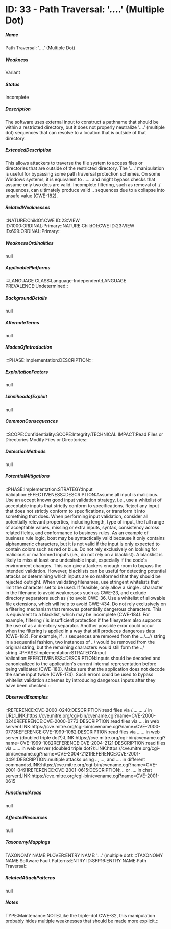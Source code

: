 # ID: 33 - Path Traversal: '....' (Multiple Dot)
<h5>Name</h5>Path Traversal: '....' (Multiple Dot)
<h5>Weakness</h5>Variant
<h5>Status</h5>Incomplete
<h5>Description</h5>The software uses external input to construct a pathname that should be within a restricted directory, but it does not properly neutralize '....' (multiple dot) sequences that can resolve to a location that is outside of that directory.
<h5>ExtendedDescription</h5>This allows attackers to traverse the file system to access files or directories that are outside of the restricted directory. The '....' manipulation is useful for bypassing some path traversal protection schemes. On some Windows systems, it is equivalent to ...... and might bypass checks that assume only two dots are valid. Incomplete filtering, such as removal of ./ sequences, can ultimately produce valid .. sequences due to a collapse into unsafe value (CWE-182).
<h5>RelatedWeaknesses</h5>::NATURE:ChildOf:CWE ID:23:VIEW ID:1000:ORDINAL:Primary::NATURE:ChildOf:CWE ID:23:VIEW ID:699:ORDINAL:Primary::
<h5>WeaknessOrdinalities</h5>null
<h5>ApplicablePlatforms</h5>:::LANGUAGE CLASS:Language-Independent:LANGUAGE PREVALENCE:Undetermined::
<h5>BackgroundDetails</h5>null
<h5>AlternateTerms</h5>null
<h5>ModesOfIntroduction</h5>:::PHASE:Implementation:DESCRIPTION:::
<h5>ExploitationFactors</h5>null
<h5>LikelihoodofExploit</h5>null
<h5>CommonConsequences</h5>::SCOPE:Confidentiality:SCOPE:Integrity:TECHNICAL IMPACT:Read Files or Directories Modify Files or Directories::
<h5>DetectionMethods</h5>null
<h5>PotentialMitigations</h5>::PHASE:Implementation:STRATEGY:Input Validation:EFFECTIVENESS::DESCRIPTION:Assume all input is malicious. Use an accept known good input validation strategy, i.e., use a whitelist of acceptable inputs that strictly conform to specifications. Reject any input that does not strictly conform to specifications, or transform it into something that does. When performing input validation, consider all potentially relevant properties, including length, type of input, the full range of acceptable values, missing or extra inputs, syntax, consistency across related fields, and conformance to business rules. As an example of business rule logic, boat may be syntactically valid because it only contains alphanumeric characters, but it is not valid if the input is only expected to contain colors such as red or blue. Do not rely exclusively on looking for malicious or malformed inputs (i.e., do not rely on a blacklist). A blacklist is likely to miss at least one undesirable input, especially if the code's environment changes. This can give attackers enough room to bypass the intended validation. However, blacklists can be useful for detecting potential attacks or determining which inputs are so malformed that they should be rejected outright. When validating filenames, use stringent whitelists that limit the character set to be used. If feasible, only allow a single . character in the filename to avoid weaknesses such as CWE-23, and exclude directory separators such as / to avoid CWE-36. Use a whitelist of allowable file extensions, which will help to avoid CWE-434. Do not rely exclusively on a filtering mechanism that removes potentially dangerous characters. This is equivalent to a blacklist, which may be incomplete (CWE-184). For example, filtering / is insufficient protection if the filesystem also supports the use of as a directory separator. Another possible error could occur when the filtering is applied in a way that still produces dangerous data (CWE-182). For example, if ../ sequences are removed from the .../...// string in a sequential fashion, two instances of ../ would be removed from the original string, but the remaining characters would still form the ../ string.::PHASE:Implementation:STRATEGY:Input Validation:EFFECTIVENESS::DESCRIPTION:Inputs should be decoded and canonicalized to the application's current internal representation before being validated (CWE-180). Make sure that the application does not decode the same input twice (CWE-174). Such errors could be used to bypass whitelist validation schemes by introducing dangerous inputs after they have been checked.::
<h5>ObservedExamples</h5>::REFERENCE:CVE-2000-0240:DESCRIPTION:read files via /........../ in URL:LINK:https://cve.mitre.org/cgi-bin/cvename.cgi?name=CVE-2000-0240REFERENCE:CVE-2000-0773:DESCRIPTION:read files via .... in web server:LINK:https://cve.mitre.org/cgi-bin/cvename.cgi?name=CVE-2000-0773REFERENCE:CVE-1999-1082:DESCRIPTION:read files via ...... in web server (doubled triple dot?):LINK:https://cve.mitre.org/cgi-bin/cvename.cgi?name=CVE-1999-1082REFERENCE:CVE-2004-2121:DESCRIPTION:read files via ...... in web server (doubled triple dot?):LINK:https://cve.mitre.org/cgi-bin/cvename.cgi?name=CVE-2004-2121REFERENCE:CVE-2001-0491:DESCRIPTION:multiple attacks using .., ..., and .... in different commands:LINK:https://cve.mitre.org/cgi-bin/cvename.cgi?name=CVE-2001-0491REFERENCE:CVE-2001-0615:DESCRIPTION:... or .... in chat server:LINK:https://cve.mitre.org/cgi-bin/cvename.cgi?name=CVE-2001-0615
<h5>FunctionalAreas</h5>null
<h5>AffectedResources</h5>null
<h5>TaxonomyMappings</h5>TAXONOMY NAME:PLOVER:ENTRY NAME:'....' (multiple dot)::::TAXONOMY NAME:Software Fault Patterns:ENTRY ID:SFP16:ENTRY NAME:Path Traversal::
<h5>RelatedAttackPatterns</h5>null
<h5>Notes</h5>TYPE:Maintenance:NOTE:Like the triple-dot CWE-32, this manipulation probably hides multiple weaknesses that should be made more explicit.::

